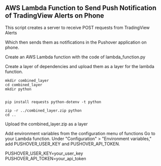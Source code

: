 ## AWS Lambda Function to Send Push Notification of TradingView Alerts on Phone

This script creates a server to receive POST requests from TradingView Alerts

Which then sends them as notifications in the Pushover application on phone.




Create an AWS Lambda function with the code of lambda_function.py 

Create a layer of dependencies and upload them as a layer for the lambda function.

```angular2html
mkdir combined_layer
cd combined_layer
mkdir python


pip install requests python-dotenv -t python

zip -r ../combined_layer.zip python
cd ..

```

Upload the combined_layer.zip as a layer

Add environment variables from the configuration menu of functions
Go to your Lambda function.
Under "Configuration" > "Environment variables," add PUSHOVER_USER_KEY and PUSHOVER_API_TOKEN.

PUSHOVER_USER_KEY=your_user_key
PUSHOVER_API_TOKEN=your_api_token
